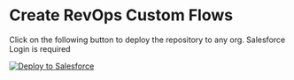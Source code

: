 # Create RevOps Custom Flows

Click on the following button to deploy the repository to any org. Salesforce Login is required

<a href="https://githubsfdeploy.herokuapp.com?owner=Fielo-Apps&repo=FieloRevOpsFlows&ref=master">
  <img alt="Deploy to Salesforce"
       src="https://raw.githubusercontent.com/afawcett/githubsfdeploy/master/deploy.png">
</a>